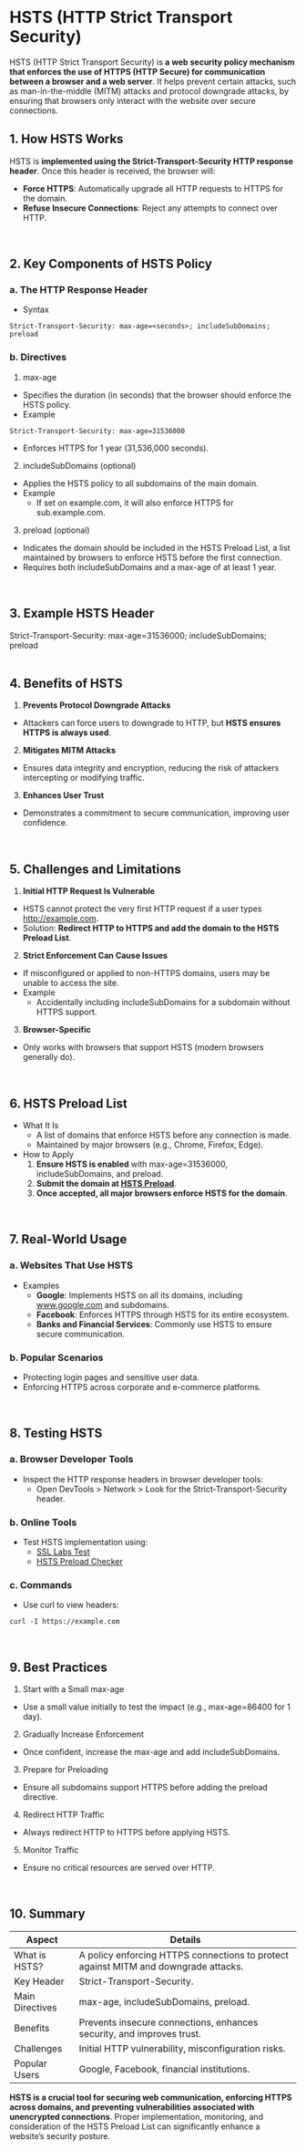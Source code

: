 <br>

# HSTS (HTTP Strict Transport Security)
HSTS (HTTP Strict Transport Security) is **a web security policy mechanism that enforces the use of HTTPS (HTTP Secure) for communication between a browser and a web server**. It helps prevent certain attacks, such as man-in-the-middle (MITM) attacks and protocol downgrade attacks, by ensuring that browsers only interact with the website over secure connections.

## 1. How HSTS Works
HSTS is **implemented using the Strict-Transport-Security HTTP response header**. Once this header is received, the browser will:  
  - **Force HTTPS**: Automatically upgrade all HTTP requests to HTTPS for the domain.
  - **Refuse Insecure Connections**: Reject any attempts to connect over HTTP.  
<br>

## 2. Key Components of HSTS Policy

### a. The HTTP Response Header
  - Syntax  

```
Strict-Transport-Security: max-age=<seconds>; includeSubDomains; preload
```

### b. Directives
1. max-age
  - Specifies the duration (in seconds) that the browser should enforce the HSTS policy.
  - Example  

```
Strict-Transport-Security: max-age=31536000
```

  - Enforces HTTPS for 1 year (31,536,000 seconds).

2. includeSubDomains (optional)
  - Applies the HSTS policy to all subdomains of the main domain.
  - Example
    - If set on example.com, it will also enforce HTTPS for sub.example.com.
3. preload (optional)
  - Indicates the domain should be included in the HSTS Preload List, a list maintained by browsers to enforce HSTS before the first connection.
  - Requires both includeSubDomains and a max-age of at least 1 year.  
<br>

## 3. Example HSTS Header
Strict-Transport-Security: max-age=31536000; includeSubDomains; preload  
<br>

## 4. Benefits of HSTS
1. **Prevents Protocol Downgrade Attacks**
  - Attackers can force users to downgrade to HTTP, but **HSTS ensures HTTPS is always used**.
2. **Mitigates MITM Attacks**
  - Ensures data integrity and encryption, reducing the risk of attackers intercepting or modifying traffic.
3. **Enhances User Trust**
  - Demonstrates a commitment to secure communication, improving user confidence.  
<br>

## 5. Challenges and Limitations
1. **Initial HTTP Request Is Vulnerable**
  - HSTS cannot protect the very first HTTP request if a user types http://example.com.
  - Solution: **Redirect HTTP to HTTPS and add the domain to the HSTS Preload List**.
2. **Strict Enforcement Can Cause Issues**
  - If misconfigured or applied to non-HTTPS domains, users may be unable to access the site.
  - Example
    - Accidentally including includeSubDomains for a subdomain without HTTPS support.
3. **Browser-Specific**
  - Only works with browsers that support HSTS (modern browsers generally do).  
<br>

## 6. HSTS Preload List
  - What It Is
    - A list of domains that enforce HSTS before any connection is made.
    - Maintained by major browsers (e.g., Chrome, Firefox, Edge).
  - How to Apply
    1. **Ensure HSTS is enabled** with max-age=31536000, includeSubDomains, and preload.
    2. **Submit the domain at [HSTS Preload](https://hstspreload.org/)**.
    3. **Once accepted, all major browsers enforce HSTS for the domain**.  
<br>

## 7. Real-World Usage

### a. Websites That Use HSTS
  - Examples
    - **Google**: Implements HSTS on all its domains, including www.google.com and subdomains.
    - **Facebook**: Enforces HTTPS through HSTS for its entire ecosystem.
    - **Banks and Financial Services**: Commonly use HSTS to ensure secure communication.

### b. Popular Scenarios
  - Protecting login pages and sensitive user data.
  - Enforcing HTTPS across corporate and e-commerce platforms.  
<br>

## 8. Testing HSTS

### a. Browser Developer Tools
  - Inspect the HTTP response headers in browser developer tools:
    - Open DevTools > Network > Look for the Strict-Transport-Security header.

### b. Online Tools
  - Test HSTS implementation using:
    - [SSL Labs Test](https://www.ssllabs.com/ssltest/)
    - [HSTS Preload Checker](https://hstspreload.org/)

### c. Commands
  - Use curl to view headers:  

```
curl -I https://example.com
```  
<br>

## 9. Best Practices
1. Start with a Small max-age
  - Use a small value initially to test the impact (e.g., max-age=86400 for 1 day).
2. Gradually Increase Enforcement
  - Once confident, increase the max-age and add includeSubDomains.
3. Prepare for Preloading
  - Ensure all subdomains support HTTPS before adding the preload directive.
4. Redirect HTTP Traffic
  - Always redirect HTTP to HTTPS before applying HSTS.
5. Monitor Traffic
  - Ensure no critical resources are served over HTTP.  
<br>

## 10. Summary

| Aspect | Details |
| ------ | ------- |
| What is HSTS? | A policy enforcing HTTPS connections to protect against MITM and downgrade attacks. |
| Key Header | Strict-Transport-Security. |
| Main Directives | max-age, includeSubDomains, preload. |
| Benefits | Prevents insecure connections, enhances security, and improves trust. |
| Challenges | Initial HTTP vulnerability, misconfiguration risks. |
| Popular Users | Google, Facebook, financial institutions. |

**HSTS is a crucial tool for securing web communication, enforcing HTTPS across domains, and preventing vulnerabilities associated with unencrypted connections**. Proper implementation, monitoring, and consideration of the HSTS Preload List can significantly enhance a website’s security posture.  
<br>